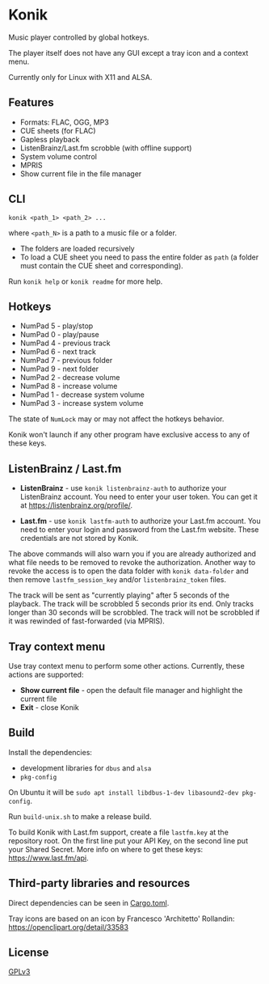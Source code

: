 # Konik

Music player controlled by global hotkeys.

The player itself does not have any GUI except a tray icon and a context menu.

Currently only for Linux with X11 and ALSA.


## Features

* Formats: FLAC, OGG, MP3
* CUE sheets (for FLAC)
* Gapless playback
* ListenBrainz/Last.fm scrobble (with offline support)
* System volume control
* MPRIS
* Show current file in the file manager


## CLI

`konik <path_1> <path_2> ...`

where `<path_N>` is a path to a music file or a folder.

* The folders are loaded recursively
* To load a CUE sheet you need to pass the entire folder as `path`
  (a folder must contain the CUE sheet and corresponding).

Run `konik help` or `konik readme` for more help.


## Hotkeys

* NumPad 5 - play/stop
* NumPad 0 - play/pause
* NumPad 4 - previous track
* NumPad 6 - next track
* NumPad 7 - previous folder
* NumPad 9 - next folder
* NumPad 2 - decrease volume
* NumPad 8 - increase volume
* NumPad 1 - decrease system volume
* NumPad 3 - increase system volume

The state of `NumLock` may or may not affect the hotkeys behavior.

Konik won't launch if any other program have exclusive access to any of these keys.


## ListenBrainz / Last.fm

* **ListenBrainz** - use `konik listenbrainz-auth` to authorize your ListenBrainz account.
  You need to enter your user token.
  You can get it at https://listenbrainz.org/profile/.

* **Last.fm** - use `konik lastfm-auth` to authorize your Last.fm account.
  You need to enter your login and password from the Last.fm website.
  These credentials are not stored by Konik.

The above commands will also warn you if you are already authorized
and what file needs to be removed to revoke the authorization.
Another way to revoke the access is to open the data folder with `konik data-folder`
and then remove `lastfm_session_key` and/or `listenbrainz_token` files.

The track will be sent as "currently playing" after 5 seconds of the playback.
The track will be scrobbled 5 seconds prior its end.
Only tracks longer than 30 seconds will be scrobbled.
The track will not be scrobbled if it was rewinded of fast-forwarded (via MPRIS).


## Tray context menu

Use tray context menu to perform some other actions.
Currently, these actions are supported:

* **Show current file** - open the default file manager and highlight the current file
* **Exit** - close Konik


## Build

Install the dependencies:

* development libraries for `dbus` and `alsa`
* `pkg-config`

On Ubuntu it will be `sudo apt install libdbus-1-dev libasound2-dev pkg-config`.

Run `build-unix.sh` to make a release build.

To build Konik with Last.fm support, create a file `lastfm.key` at the repository root.
On the first line put your API Key, on the second line put your Shared Secret.
More info on where to get these keys: https://www.last.fm/api.


## Third-party libraries and resources

Direct dependencies can be seen in [Cargo.toml](Cargo.toml).

Tray icons are based on an icon by Francesco 'Architetto' Rollandin:
https://openclipart.org/detail/33583


## License

[GPLv3](COPYING)
